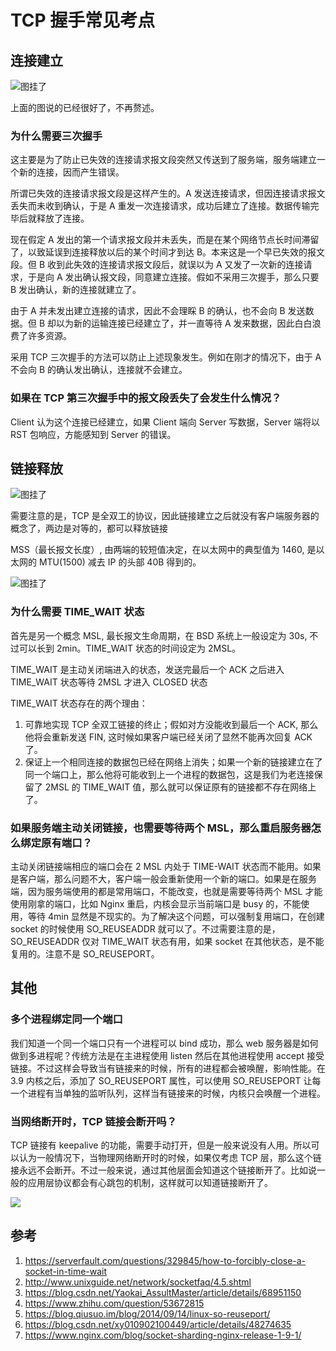 # TCP 握手常见考点


<!--
ID: 3b14e68d-27e5-4034-b206-a439a19239db
Status: publish
Date: 2017-05-29T11:47:00
Modified: 2020-05-16T12:07:42
wp_id: 419
-->


## 连接建立

![图挂了](https://tva1.sinaimg.cn/large/006tKfTcly1ftppcaaoz7j30i40bdgn0.jpg)

上面的图说的已经很好了，不再赘述。

### 为什么需要三次握手

这主要是为了防止已失效的连接请求报文段突然又传送到了服务端，服务端建立一个新的连接，因而产生错误。

所谓已失效的连接请求报文段是这样产生的。A 发送连接请求，但因连接请求报文丢失而未收到确认，于是 A 重发一次连接请求，成功后建立了连接。数据传输完毕后就释放了连接。

现在假定 A 发出的第一个请求报文段并未丢失，而是在某个网络节点长时间滞留了，以致延误到连接释放以后的某个时间才到达 B。本来这是一个早已失效的报文段。但 B 收到此失效的连接请求报文段后，就误以为 A 又发了一次新的连接请求，于是向 A 发出确认报文段，同意建立连接。假如不采用三次握手，那么只要 B 发出确认，新的连接就建立了。

由于 A 并未发出建立连接的请求，因此不会理睬 B 的确认，也不会向 B 发送数据。但 B 却以为新的运输连接已经建立了，并一直等待 A 发来数据，因此白白浪费了许多资源。

采用 TCP 三次握手的方法可以防止上述现象发生。例如在刚才的情况下，由于 A 不会向 B 的确认发出确认，连接就不会建立。

### 如果在 TCP 第三次握手中的报文段丢失了会发生什么情况？
Client 认为这个连接已经建立，如果 Client 端向 Server 写数据，Server 端将以 RST 包响应，方能感知到 Server 的错误。

## 链接释放

![图挂了](https://tva1.sinaimg.cn/large/006tKfTcly1ftppdqkfzij311g0rok0s.jpg)

需要注意的是，TCP 是全双工的协议，因此链接建立之后就没有客户端服务器的概念了，两边是对等的，都可以释放链接

MSS（最长报文长度）, 由两端的较短值决定，在以太网中的典型值为 1460, 是以太网的 MTU(1500) 减去 IP 的头部 40B 得到的。

![图挂了](https://tva1.sinaimg.cn/large/006tKfTcly1ftpt8b0upyj30f40lc765.jpg)

### 为什么需要 TIME_WAIT 状态

首先是另一个概念 MSL, 最长报文生命周期，在 BSD 系统上一般设定为 30s, 不过可以长到 2min。TIME_WAIT 状态的时间设定为 2MSL。

TIME_WAIT 是主动关闭端进入的状态，发送完最后一个 ACK 之后进入 TIME_WAIT 状态等待 2MSL 才进入 CLOSED 状态

TIME_WAIT 状态存在的两个理由：
1. 可靠地实现 TCP 全双工链接的终止；假如对方没能收到最后一个 ACK, 那么他将会重新发送 FIN, 这时候如果客户端已经关闭了显然不能再次回复 ACK 了。
2. 保证上一个相同连接的数据包已经在网络上消失；如果一个新的链接建立在了同一个端口上，那么他将可能收到上一个进程的数据包，这是我们为老连接保留了 2MSL 的 TIME_WAIT 值，那么就可以保证原有的链接都不存在网络上了。
### 如果服务端主动关闭链接，也需要等待两个 MSL，那么重启服务器怎么绑定原有端口？

主动关闭链接端相应的端口会在 2 MSL 内处于 TIME-WAIT 状态而不能用。如果是客户端，那么问题不大，客户端一般会重新使用一个新的端口。如果是在服务端，因为服务端使用的都是常用端口，不能改变，也就是需要等待两个 MSL 才能使用刚拿的端口，比如 Nginx 重启，内核会显示当前端口是 busy 的，不能使用，等待 4min 显然是不现实的。为了解决这个问题，可以强制复用端口，在创建 socket 的时候使用 SO_REUSEADDR 就可以了。不过需要注意的是，SO_REUSEADDR 仅对 TIME_WAIT 状态有用，如果 socket 在其他状态，是不能复用的。注意不是 SO_REUSEPORT。

## 其他

### 多个进程绑定同一个端口

我们知道一个同一个端口只有一个进程可以 bind 成功，那么 web 服务器是如何做到多进程呢？传统方法是在主进程使用 listen 然后在其他进程使用 accept 接受链接。不过这样会导致当有链接来的时候，所有的进程都会被唤醒，影响性能。在 3.9 内核之后，添加了 SO_REUSEPORT 属性，可以使用 SO_REUSEPORT 让每一个进程有当单独的监听队列，这样当有链接来的时候，内核只会唤醒一个进程。

### 当网络断开时，TCP 链接会断开吗？

TCP 链接有 keepalive 的功能，需要手动打开，但是一般来说没有人用。所以可以认为一般情况下，当物理网络断开时的时候，如果仅考虑 TCP 层，那么这个链接永远不会断开。不过一般来说，通过其他层面会知道这个链接断开了。比如说一般的应用层协议都会有心跳包的机制，这样就可以知道链接断开了。

![](https://img-blog.csdn.net/20150907214517068)

## 参考

1. https://serverfault.com/questions/329845/how-to-forcibly-close-a-socket-in-time-wait
2. http://www.unixguide.net/network/socketfaq/4.5.shtml
3. https://blog.csdn.net/Yaokai_AssultMaster/article/details/68951150
4. https://www.zhihu.com/question/53672815
5. https://blog.qiusuo.im/blog/2014/09/14/linux-so-reuseport/
6. https://blog.csdn.net/xy010902100449/article/details/48274635
7. https://www.nginx.com/blog/socket-sharding-nginx-release-1-9-1/
